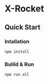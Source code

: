 # X-Rocket

## Quick Start

### Intallation

```
npm install

```

### Bulild & Run 

```
npm run all

```
